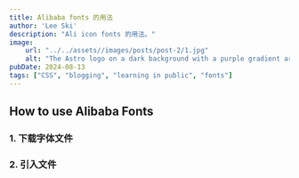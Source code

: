 ```yaml
---
title: Alibaba fonts 的用法
author: 'Lee Ski'
description: "Ali icon fonts 的用法。"
image:
    url: "../../assets//images/posts/post-2/1.jpg"
    alt: "The Astro logo on a dark background with a purple gradient arc."
pubDate: 2024-08-13
tags: ["CSS", "blogging", "learning in public", "fonts"]
---
```


## How to use Alibaba Fonts

### 1. 下载字体文件

### 2. 引入文件
